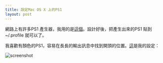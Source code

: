 ```yaml
---
title: 設定Mac OS X 上的PS1
layout: post
---
```


網路上有許多PS1 產生器，我用的是[這個](http://bashrcgenerator.com)。設計好後，把產生出來的PS1 貼到~/.profile 就可以了。

我喜歡有顏色的PS1，容易在長長的輸出訊息中找到開頭的位置。[這](https://dl.dropboxusercontent.com/u/31448207/_profile)是我的設定：

![screenshot](https://dl.dropboxusercontent.com/u/31448207/imgs/Screen%20Shot%202013-11-02%20at%205.25.28%20PM.png)


